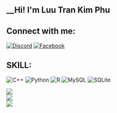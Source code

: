 
## __Hi!  I'm Luu Tran Kim Phu 

## Connect with me:
[![Discord](https://img.shields.io/badge/Discord-%237289DA.svg?logo=discord&logoColor=white)](htttps://discord.gg/https://discord.gg/d9pTmQWe) [![Facebook](https://img.shields.io/badge/Facebook-%231877F2.svg?logo=Facebook&logoColor=white)](https://facebook.com/https://www.facebook.com/phu.luu.5245961?mibextid=ZbWKwL) 

## SKILL:
![C++](https://img.shields.io/badge/c++-%2300599C.svg?style=plastic&logo=c%2B%2B&logoColor=white) ![Python](https://img.shields.io/badge/python-3670A0?style=plastic&logo=python&logoColor=ffdd54) ![R](https://img.shields.io/badge/r-%23276DC3.svg?style=plastic&logo=r&logoColor=white) ![MySQL](https://img.shields.io/badge/mysql-%2300f.svg?style=plastic&logo=mysql&logoColor=white) ![SQLite](https://img.shields.io/badge/sqlite-%2307405e.svg?style=plastic&logo=sqlite&logoColor=white)

![](https://github-readme-stats.vercel.app/api?username=l-tkphu01&theme=default&hide_border=false&include_all_commits=false&count_private=false)<br/>
![](https://github-readme-streak-stats.herokuapp.com/?user=l-tkphu01&theme=default&hide_border=false)<br/>
![](https://github-readme-stats.vercel.app/api/top-langs/?username=l-tkphu01&theme=default&hide_border=false&include_all_commits=false&count_private=false&layout=compact)
